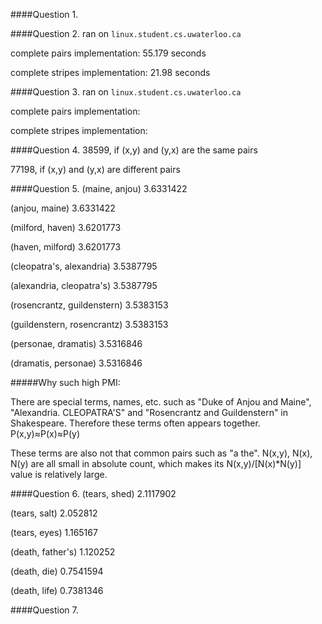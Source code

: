 ####Question 1.


####Question 2.
ran on <code>linux.student.cs.uwaterloo.ca</code>

complete pairs implementation: 55.179 seconds

complete stripes implementation: 21.98 seconds

####Question 3.
ran on <code>linux.student.cs.uwaterloo.ca</code>

complete pairs implementation: 

complete stripes implementation:

####Question 4.
38599, if (x,y) and (y,x) are the same pairs

77198, if (x,y) and (y,x) are different pairs

  
####Question 5.
(maine, anjou)	3.6331422

(anjou, maine)	3.6331422

(milford, haven)	3.6201773

(haven, milford)	3.6201773

(cleopatra's, alexandria)	3.5387795

(alexandria, cleopatra's)	3.5387795

(rosencrantz, guildenstern)	3.5383153

(guildenstern, rosencrantz)	3.5383153

(personae, dramatis)	3.5316846

(dramatis, personae)	3.5316846

#####Why such high PMI:

There are special terms, names, etc. such as "Duke of Anjou and Maine", "Alexandria. CLEOPATRA'S" and "Rosencrantz and Guildenstern" in Shakespeare. Therefore these terms often appears together. P(x,y)≈P(x)≈P(y)

These terms are also not that common pairs such as "a the". N(x,y), N(x), N(y) are all small in absolute count, which makes its N(x,y)/[N(x)*N(y)] value is relatively large. 

####Question 6.
(tears, shed)	2.1117902

(tears, salt)	2.052812

(tears, eyes)	1.165167

(death, father's)	1.120252

(death, die)	0.7541594

(death, life)	0.7381346


####Question 7.

